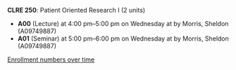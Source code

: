 **CLRE 250**: Patient Oriented Research I (2 units)

- **A00** (Lecture) at 4:00 pm–5:00 pm on Wednesday at   by Morris, Sheldon (A09749887)
- **A01** (Seminar) at 5:00 pm–6:00 pm on Wednesday at   by Morris, Sheldon (A09749887)

[Enrollment numbers over time](./CLRE250.tsv)
